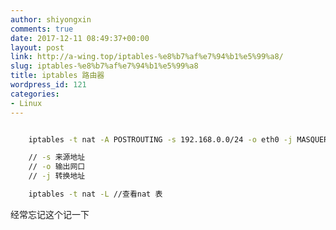 ```yaml
---
author: shiyongxin
comments: true
date: 2017-12-11 08:49:37+00:00
layout: post
link: http://a-wing.top/iptables-%e8%b7%af%e7%94%b1%e5%99%a8/
slug: iptables-%e8%b7%af%e7%94%b1%e5%99%a8
title: iptables 路由器
wordpress_id: 121
categories:
- Linux
---
```


```bash

    iptables -t nat -A POSTROUTING -s 192.168.0.0/24 -o eth0 -j MASQUERADE

    // -s 来源地址
    // -o 输出网口
    // -j 转换地址

    iptables -t nat -L //查看nat 表
```





经常忘记这个记一下




